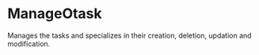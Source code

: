 # ManageOtask
Manages the tasks and specializes in their creation, deletion, updation and modification.
